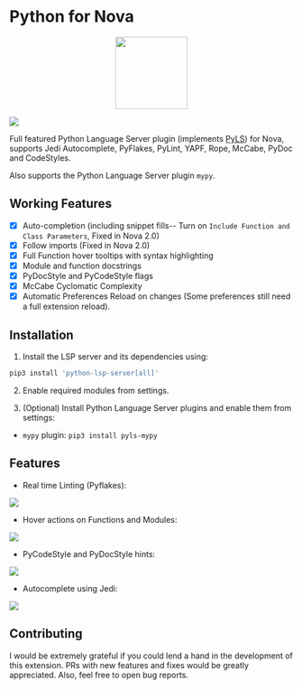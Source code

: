 # Python for Nova
<p align="center">
    <img src="https://raw.githubusercontent.com/mmshivesh/PyLS-Nova.novaextension/master/extension.png" height="128" width="128">
</p>

![](https://img.shields.io/badge/dynamic/json?color=brightgreen&label=Latest%20Version&query=%24.version&url=https%3A%2F%2Fraw.githubusercontent.com%2Fmmshivesh%2FPython-Nova.novaextension%2Fmaster%2Fextension.json)

Full featured Python Language Server plugin (implements [PyLS](https://github.com/python-lsp/python-lsp-server)) for Nova, supports Jedi Autocomplete, PyFlakes, PyLint, YAPF, Rope, McCabe, PyDoc and CodeStyles.

Also supports the Python Language Server plugin `mypy`.

## Working Features

- [x] Auto-completion (including snippet fills-- Turn on `Include Function and Class Parameters`, Fixed in Nova 2.0)
- [x] Follow imports (Fixed in Nova 2.0)
- [x] Full Function hover tooltips with syntax highlighting
- [x] Module and function docstrings
- [x] PyDocStyle and PyCodeStyle flags
- [x] McCabe Cyclomatic Complexity
- [x] Automatic Preferences Reload on changes (Some preferences still need a full extension reload).

## Installation

1. Install the LSP server and its dependencies using:

```bash
pip3 install 'python-lsp-server[all]'
```

2. Enable required modules from settings.

3. (Optional) Install Python Language Server plugins and enable them from settings:

- `mypy` plugin: `pip3 install pyls-mypy`

## Features

- Real time Linting (Pyflakes):

![](https://raw.githubusercontent.com/mmshivesh/Python-Nova.novaextension/master/.github/images/realtimeLinting.png)

- Hover actions on Functions and Modules:

![](https://raw.githubusercontent.com/mmshivesh/Python-Nova.novaextension/master/.github/images/hover.png)

- PyCodeStyle and PyDocStyle hints:

![](https://raw.githubusercontent.com/mmshivesh/Python-Nova.novaextension/master/.github/images/doccode.gif)

- Autocomplete using Jedi:

![](https://raw.githubusercontent.com/mmshivesh/Python-Nova.novaextension/master/.github/images/autoComplete.gif)

## Contributing

I would be extremely grateful if you could lend a hand in the development of this extension. PRs with new features and fixes would be greatly appreciated. Also, feel free to open bug reports.
